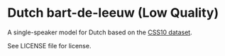 # Dutch bart-de-leeuw (Low Quality)

A single-speaker model for Dutch based on the [CSS10 dataset](https://www.kaggle.com/bryanpark/dutch-single-speaker-speech-dataset).

See LICENSE file for license.
